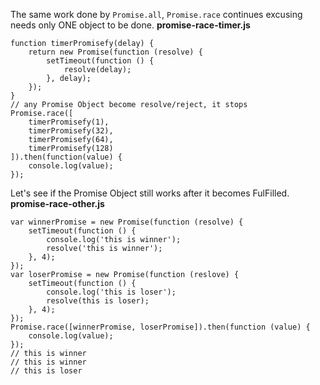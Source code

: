 The same work done by `Promise.all`, `Promise.race` continues excusing needs only ONE object to be done.
**promise-race-timer.js**
```
function timerPromisefy(delay) {
    return new Promise(function (resolve) {
        setTimeout(function () {
            resolve(delay);
        }, delay);
    });
}
// any Promise Object become resolve/reject, it stops
Promise.race([
    timerPromisefy(1),
    timerPromisefy(32),
    timerPromisefy(64),
    timerPromisefy(128)
]).then(function(value) {
    console.log(value);
});
```

Let's see if the Promise Object still works after it becomes FulFilled.
**promise-race-other.js**
```
var winnerPromise = new Promise(function (resolve) {
    setTimeout(function () {
        console.log('this is winner');
        resolve('this is winner');
    }, 4);
});
var loserPromise = new Promise(function (reslove) {
    setTimeout(function () {
        console.log('this is loser');
        resolve(this is loser);
    }, 4);
});
Promise.race([winnerPromise, loserPromise]).then(function (value) {
    console.log(value);
});
// this is winner
// this is winner
// this is loser
```